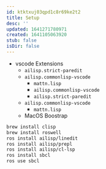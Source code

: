 ```yaml
---
id: ktktxuj03qpd1c8r69ke2t2
title: Setup
desc: ''
updated: 1641271780971
created: 1641105063920
stub: false
isDir: false
---
```



- vscode Extensions
  - `ailisp.strict-paredit`
  - `ailisp.commonlisp-vscode`
    - `mattn.lisp`
    - `ailisp.commonlisp-vscode`
    - `ailisp.strict-paredit`
  - `ailisp.commonlisp-vscode`
    - `mattn.lisp`
  - MacOS Boostrap

```bash
brew install clisp
brew install roswell
ros install ailisp/linedit
ros install ailisp/prepl
ros install ailisp/cl-lsp
ros install sbcl
ros use sbcl
```
